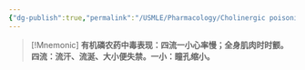 ```yaml
---
{"dg-publish":true,"permalink":"/USMLE/Pharmacology/Cholinergic poisoning/"}
---
```


>[!Mnemonic] 
>**有机磷农药中毒表现：四流一小心率慢；全身肌肉时时颤。四流：流汗、流涎、大小便失禁。一小：瞳孔缩小。**

